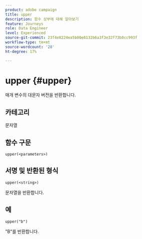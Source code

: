 ```yaml
---
product: adobe campaign
title: upper
description: 함수 상부에 대해 알아보기
feature: Journeys
role: Data Engineer
level: Experienced
source-git-commit: 23f4e8224ea5b00e8132b6a3f3e32f73b0cc993f
workflow-type: tm+mt
source-wordcount: '28'
ht-degree: 17%

---
```


# upper {#upper}

매개 변수의 대문자 버전을 반환합니다.

## 카테고리

문자열

## 함수 구문

`upper(<parameters>)`

## 서명 및 반환된 형식

`upper(<string>)`

문자열을 반환합니다.

## 예

`upper("b")`

&quot;B&quot;를 반환합니다.
